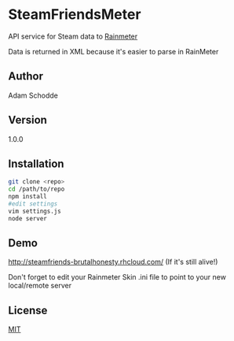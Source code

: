 SteamFriendsMeter
================

API service for Steam data to [Rainmeter](http://rainmeter.net)

Data is returned in XML because it's easier to parse in RainMeter

Author
------
Adam Schodde

Version
-------
1.0.0

Installation
------------
```bash
git clone <repo>
cd /path/to/repo
npm install
#edit settings
vim settings.js
node server
```

Demo
-----
http://steamfriends-brutalhonesty.rhcloud.com/ (If it's still alive!)

Don't forget to edit your Rainmeter Skin .ini file to point to your new local/remote server

License
-------
[MIT](www.tldrlegal.com/license/mit-license)